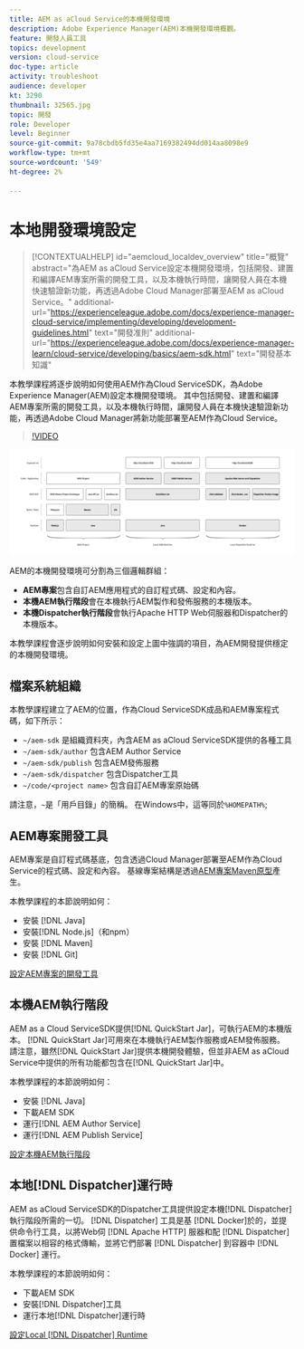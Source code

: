 ```yaml
---
title: AEM as aCloud Service的本機開發環境
description: Adobe Experience Manager(AEM)本機開發環境概觀。
feature: 開發人員工具
topics: development
version: cloud-service
doc-type: article
activity: troubleshoot
audience: developer
kt: 3290
thumbnail: 32565.jpg
topic: 開發
role: Developer
level: Beginner
source-git-commit: 9a78cbdb5fd35e4aa7169382494dd014aa8098e9
workflow-type: tm+mt
source-wordcount: '549'
ht-degree: 2%

---
```



# 本地開發環境設定

>[!CONTEXTUALHELP]
>id="aemcloud_localdev_overview"
>title="概覽"
>abstract="為AEM as aCloud Service設定本機開發環境，包括開發、建置和編譯AEM專案所需的開發工具，以及本機執行時間，讓開發人員在本機快速驗證新功能，再透過Adobe Cloud Manager部署至AEM as aCloud Service。"
>additional-url="https://experienceleague.adobe.com/docs/experience-manager-cloud-service/implementing/developing/development-guidelines.html" text="開發准則"
>additional-url="https://experienceleague.adobe.com/docs/experience-manager-learn/cloud-service/developing/basics/aem-sdk.html" text="開發基本知識"

本教學課程將逐步說明如何使用AEM作為Cloud ServiceSDK，為Adobe Experience Manager(AEM)設定本機開發環境。 其中包括開發、建置和編譯AEM專案所需的開發工具，以及本機執行時間，讓開發人員在本機快速驗證新功能，再透過Adobe Cloud Manager將新功能部署至AEM作為Cloud Service。

>[!VIDEO](https://video.tv.adobe.com/v/32565/?quality=12&learn=on)

![AEM as aCloud Service本機開發環境技術堆疊](./assets/overview/aem-sdk-technology-stack.png)

AEM的本機開發環境可分割為三個邏輯群組：

+ __AEM專案__&#x200B;包含自訂AEM應用程式的自訂程式碼、設定和內容。
+ __本機AEM執行階段__&#x200B;會在本機執行AEM製作和發佈服務的本機版本。
+ __本機Dispatcher執行階段__&#x200B;會執行Apache HTTP Web伺服器和Dispatcher的本機版本。

本教學課程會逐步說明如何安裝和設定上圖中強調的項目，為AEM開發提供穩定的本機開發環境。

## 檔案系統組織

本教學課程建立了AEM的位置，作為Cloud ServiceSDK成品和AEM專案程式碼，如下所示：

+ `~/aem-sdk` 是組織資料夾，內含AEM as aCloud ServiceSDK提供的各種工具
+ `~/aem-sdk/author` 包含AEM Author Service
+ `~/aem-sdk/publish` 包含AEM發佈服務
+ `~/aem-sdk/dispatcher` 包含Dispatcher工具
+ `~/code/<project name>` 包含自訂AEM專案原始碼

請注意，`~`是「用戶目錄」的簡稱。 在Windows中，這等同於`%HOMEPATH%`;

## AEM專案開發工具

AEM專案是自訂程式碼基底，包含透過Cloud Manager部署至AEM作為Cloud Service的程式碼、設定和內容。 基線專案結構是透過[AEM專案Maven原型](https://github.com/adobe/aem-project-archetype)產生。

本教學課程的本節說明如何：

+ 安裝 [!DNL Java]
+ 安裝[!DNL Node.js]（和npm）
+ 安裝 [!DNL Maven]
+ 安裝 [!DNL Git]

[設定AEM專案的開發工具](./development-tools.md)

## 本機AEM執行階段

AEM as a Cloud ServiceSDK提供[!DNL QuickStart Jar]，可執行AEM的本機版本。 [!DNL QuickStart Jar]可用來在本機執行AEM製作服務或AEM發佈服務。 請注意，雖然[!DNL QuickStart Jar]提供本機開發體驗，但並非AEM as aCloud Service中提供的所有功能都包含在[!DNL QuickStart Jar]中。

本教學課程的本節說明如何：

+ 安裝 [!DNL Java]
+ 下載AEM SDK
+ 運行[!DNL AEM Author Service]
+ 運行[!DNL AEM Publish Service]

[設定本機AEM執行階段](./aem-runtime.md)

## 本地[!DNL Dispatcher]運行時

AEM as aCloud ServiceSDK的Dispatcher工具提供設定本機[!DNL Dispatcher]執行階段所需的一切。 [!DNL Dispatcher] 工具是基 [!DNL Docker]於的，並提供命令行工具，以將Web伺 [!DNL Apache HTTP] 服器和配 [!DNL Dispatcher] 置檔案以相容的格式傳輸，並將它們部署 [!DNL Dispatcher] 到容器中 [!DNL Docker] 運行。

本教學課程的本節說明如何：

+ 下載AEM SDK
+ 安裝[!DNL Dispatcher]工具
+ 運行本地[!DNL Dispatcher]運行時

[設定Local [!DNL Dispatcher] Runtime](./dispatcher-tools.md)
